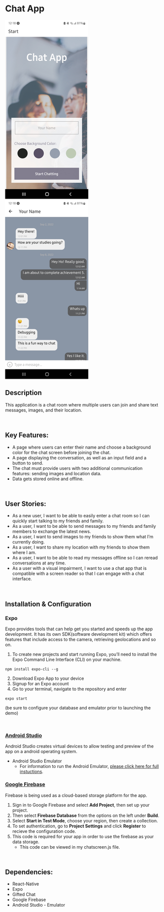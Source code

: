 # Chat App


<img src="public/Chat-App.png" height="579" width="270" >
<img src="public/Chat-Screen.png" height="579" width="270" >

<br>

## Description

This application is a chat room where multiple users can join and share text messages, images, and their location.

<br>

## Key Features:
* A page where users can enter their name and choose a background color for the chat screen
before joining the chat.
* A page displaying the conversation, as well as an input field and a button to send.
* The chat must provide users with two additional communication features: sending images
and location data.
* Data gets stored online and offline.

<br>

## User Stories:

* As a new user, I want to be able to easily enter a chat room so I can quickly start talking to my
friends and family.
* As a user, I want to be able to send messages to my friends and family members to exchange
the latest news.
* As a user, I want to send images to my friends to show them what I’m currently doing.
* As a user, I want to share my location with my friends to show them where I am.
* As a user, I want to be able to read my messages offline so I can reread conversations at any
time.
* As a user with a visual impairment, I want to use a chat app that is compatible with a screen
reader so that I can engage with a chat interface.

<br>

## Installation & Configuration
### Expo
Expo provides tools that can help get you started and speeds up the app development. It has its own SDK(software development kit) which offers features that include access to the camera, retrieving geolocations and so on. 

1. To create new projects and start running Expo, you’ll need to install the Expo Command Line Interface (CLI) on your machine.
```
npm install expo-cli --g
```
2. Download Expo App to your device 
3. Signup for an Expo account
4. Go to your terminal, navigate to the repository and enter 
```
expo start
```
(be sure to configure your database and emulator prior to launching the demo)

<br>

### [Android Studio](https://developer.android.com/studio)
Android Studio creates virtual devices to allow testing and preview of the app on a android operating system.

* Android Studio Emulator <br>
   * For information to run the Android Emulator, [please click here for full instuctions](https://developer.android.com/studio/run/emulator). 
 
### [Google Firebase](https://firebase.google.com/)

Firebase is being used as a cloud-based storage platform for the app.

1. Sign in to Google Firebase and select **Add Project**, then set up your project.
2. Then select **Firebase Database** from the options on the left under **Build**.
3. Select **Start in Test Mode**, choose your region, then create a collection.
4. To set authentication, go to **Project Settings** and click **Register** to recieve the configuration code.
5. This code is required for your app in order to use the firebase as your data storage.
   * This code can be viewed in my chatscreen.js file.  

<br>

## Dependencies: 
* React-Native
* Expo
* Gifted Chat
* Google Firebase
* Android Studio - Emulator
